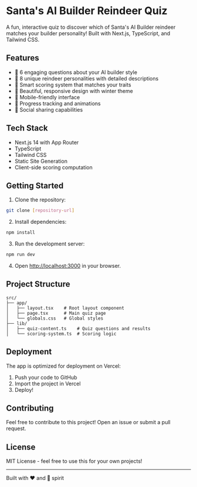 # Santa's AI Builder Reindeer Quiz

A fun, interactive quiz to discover which of Santa's AI Builder reindeer matches your builder personality! Built with Next.js, TypeScript, and Tailwind CSS.

## Features

- 🎅 6 engaging questions about your AI builder style
- 🦌 8 unique reindeer personalities with detailed descriptions
- 🎯 Smart scoring system that matches your traits
- 🎨 Beautiful, responsive design with winter theme
- 📱 Mobile-friendly interface
- 🔄 Progress tracking and animations
- 📢 Social sharing capabilities

## Tech Stack

- Next.js 14 with App Router
- TypeScript
- Tailwind CSS
- Static Site Generation
- Client-side scoring computation

## Getting Started

1. Clone the repository:
```bash
git clone [repository-url]
```

2. Install dependencies:
```bash
npm install
```

3. Run the development server:
```bash
npm run dev
```

4. Open [http://localhost:3000](http://localhost:3000) in your browser.

## Project Structure

```
src/
├── app/
│   ├── layout.tsx    # Root layout component
│   ├── page.tsx      # Main quiz page
│   └── globals.css   # Global styles
├── lib/
│   ├── quiz-content.ts    # Quiz questions and results
│   └── scoring-system.ts  # Scoring logic
```

## Deployment

The app is optimized for deployment on Vercel:

1. Push your code to GitHub
2. Import the project in Vercel
3. Deploy!

## Contributing

Feel free to contribute to this project! Open an issue or submit a pull request.

## License

MIT License - feel free to use this for your own projects!

---

Built with ❤️ and 🎄 spirit
